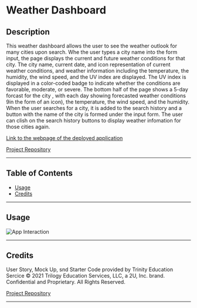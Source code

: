 # Weather Dashboard

## Description

This weather dashboard allows the user to see the weather outlook for many cities upon search. Whe the user types a city name into the form input, the page displays the current and future weather conditions for that city. The city name, current date, and icon representation of current weather conditions, and weather information including the temperature, the humidity, the wind speed, and the UV index are displayed. The UV index is displayed in a color-coded badge to indicate whether the conditions are favorable, moderate, or severe. The bottom half of the page shows a 5-day forcast for the city , with each day showing forecasted weather conditions 9in the form of an icon), the temperature, the wind speed, and the humidity. When the user searches for a city, it is added to the search history and a button with the name of the city is formed under the input form. The user can clish on the search history buttons to display weather infomation for those cities again.

[Link to the webpage of the deployed application](https://danidelia253.github.io/work-day-scheduler/)

[Project Repository](https://github.com/DaniDelia253/work-day-scheduler)

---

## Table of Contents

* [Usage](#usage)
* [Credits](#credits)

---

## Usage

![App Interaction](./assets/images/README-gif.gif)

---

## Credits

User Story, Mock Up, snd Starter Code provided by Trinity Education Sercice © 2021 Trilogy Education Services, LLC, a 2U, Inc. brand. Confidential and Proprietary. All Rights Reserved.

[Project Repository](https://github.com/DaniDelia253/code-quiz)


---